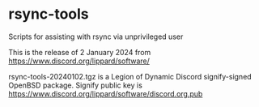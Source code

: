 # rsync-tools
Scripts for assisting with rsync via unprivileged user

This is the release of 2 January 2024 from https://www.discord.org/lippard/software/

rsync-tools-20240102.tgz is a Legion of Dynamic Discord signify-signed OpenBSD package. Signify public key is https://www.discord.org/lippard/software/discord.org.pub
